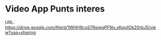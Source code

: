 # Video App Punts interes

URL: https://drive.google.com/file/d/1WHH9coS7RsiwgPFNv_yKqvilOk20rbJ5/view?usp=sharing
